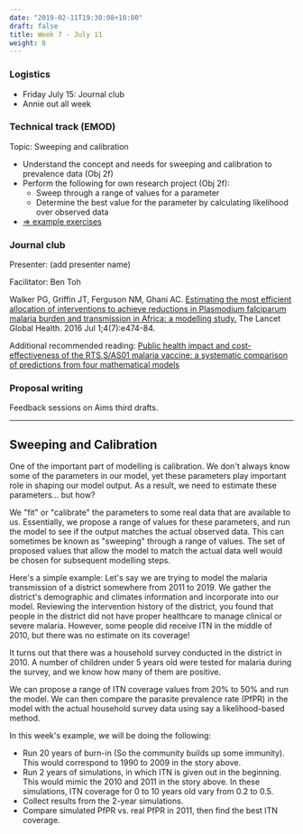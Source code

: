 ```yaml
---
date: "2019-02-11T19:30:08+10:00"
draft: false
title: Week 7 - July 11
weight: 8
---
```


<!--more-->

### Logistics

- Friday July 15: Journal club
- Annie out all week

### Technical track (EMOD)

Topic: Sweeping and calibration

- Understand the concept and needs for sweeping and calibration to prevalence data (Obj 2f)
- Perform the following for own research project (Obj 2f):
    + Sweep through a range of values for a parameter
    + Determine the best value for the parameter by calculating likelihood over observed data
- [=> example exercises](https://github.com/numalariamodeling/faculty-enrich-2022-examples#week-7-sweeping-and-calibration-)

### Journal club

Presenter: (add presenter name)

Facilitator: Ben Toh

Walker PG, Griffin JT, Ferguson NM, Ghani AC. [Estimating the most efficient allocation of interventions to achieve reductions in Plasmodium falciparum malaria burden and transmission in Africa: a modelling study.](https://www.sciencedirect.com/science/article/pii/S2214109X16300730) The Lancet Global Health. 2016 Jul 1;4(7):e474-84.

Additional recommended reading:
[Public health impact and cost-effectiveness of the RTS,S/AS01 malaria vaccine: a systematic comparison of predictions from four mathematical models](https://www.sciencedirect.com/science/article/pii/S0140673615007254)

### Proposal writing

Feedback sessions on Aims third drafts.

---

## Sweeping and Calibration

One of the important part of modelling is calibration. We don't always know some of the parameters in our model, yet these parameters play important role in shaping our model output. As a result, we need to estimate these parameters... but how?

We "fit" or "calibrate" the parameters to some real data that are available to us. Essentially, we propose a range of values for these parameters, and run the model to see if the output matches the actual observed data. This can sometimes be known as "sweeping" through a range of values. The set of proposed values that allow the model to match the actual data well would be chosen for subsequent modelling steps.

Here's a simple example: Let's say we are trying to model the malaria transmission of a district somewhere from 2011 to 2019. We gather the district's demographic and climates information and incorporate into our model. Reviewing the intervention history of the district, you found that people in the district did not have proper healthcare to manage clinical or severe malaria. However, some people did receive ITN in the middle of 2010, but there was no estimate on its coverage!

It turns out that there was a household survey conducted in the district in 2010. A number of children under 5 years old were tested for malaria during the survey, and we know how many of them are positive.

We can propose a range of ITN coverage values from 20% to 50% and run the model. We can then compare the parasite prevalence rate (PfPR) in the model with the actual household survey data using say a likelihood-based method.

In this week's example, we will be doing the following:
- Run 20 years of burn-in (So the community builds up some immunity). This would correspond to 1990 to 2009 in the story above.
- Run 2 years of simulations, in which ITN is given out in the beginning. This would mimic the 2010 and 2011 in the story above. In these simulations, ITN coverage for 0 to 10 years old vary from 0.2 to 0.5.
- Collect results from the 2-year simulations.
- Compare simulated PfPR vs. real PfPR in 2011, then find the best ITN coverage.